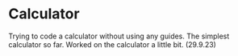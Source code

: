 # Calculator
Trying to code a calculator without using any guides.
The simplest calculator so far.
Worked on the calculator a little bit. (29.9.23)
